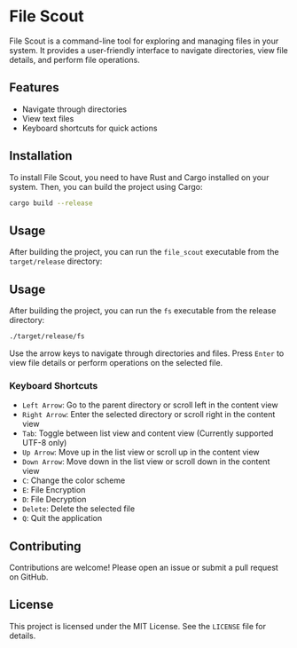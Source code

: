 # File Scout

File Scout is a command-line tool for exploring and managing files in your system. It provides a user-friendly interface to navigate directories, view file details, and perform file operations.

## Features 

- Navigate through directories
- View text files
- Keyboard shortcuts for quick actions

## Installation

To install File Scout, you need to have Rust and Cargo installed on your system. Then, you can build the project using Cargo:

```sh
cargo build --release
```
## Usage

After building the project, you can run the `file_scout` executable from the `target/release` directory:

## Usage

After building the project, you can run the `fs` executable from the release directory:

```sh
./target/release/fs
```

Use the arrow keys to navigate through directories and files. Press `Enter` to view file details or perform operations on the selected file.

### Keyboard Shortcuts

- `Left Arrow`: Go to the parent directory or scroll left in the content view
- `Right Arrow`: Enter the selected directory or scroll right in the content view
- `Tab`: Toggle between list view and content view (Currently supported UTF-8 only)
- `Up Arrow`: Move up in the list view or scroll up in the content view
- `Down Arrow`: Move down in the list view or scroll down in the content view
- `C`: Change the color scheme
- `E`: File Encryption
- `D`: File Decryption
- `Delete`: Delete the selected file
- `Q`: Quit the application

## Contributing
Contributions are welcome! Please open an issue or submit a pull request on GitHub.

## License

This project is licensed under the MIT License. See the `LICENSE` file for details.
